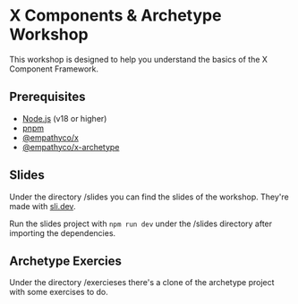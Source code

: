 # X Components & Archetype Workshop

This workshop is designed to help you understand the basics of the X Component Framework.

## Prerequisites

- [Node.js](https://nodejs.org/en/) (v18 or higher)
- [pnpm](https://pnpm.io/)
- [@empathyco/x](https://github.com/empathyco/x)
- [@empathyco/x-archetype](https://github.com/empathyco/x-archetype)

## Slides

Under the directory /slides you can find the slides of the workshop. They're made with [sli.dev](https://sli.dev/).

Run the slides project with `npm run dev` under the /slides directory after importing the dependencies.

## Archetype Exercies

Under the directory /exercieses there's a clone of the archetype project with some exercises to do.